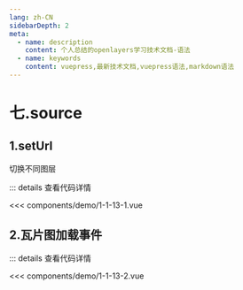 ```yaml
---
lang: zh-CN
sidebarDepth: 2
meta:
  - name: description
    content: 个人总结的openlayers学习技术文档-语法
  - name: keywords
    content: vuepress,最新技术文档,vuepress语法,markdown语法
---
```


# 七.source

## 1.setUrl

切换不同图层

  <Container url="https://zhoubichuan.com/resume/?type=openlayers&name=1-1-13-1.vue" />

::: details 查看代码详情

<<< components/demo/1-1-13-1.vue

## 2.瓦片图加载事件

  <Container url="https://zhoubichuan.com/resume/?type=openlayers&name=1-1-13-2.vue" />

::: details 查看代码详情

<<< components/demo/1-1-13-2.vue